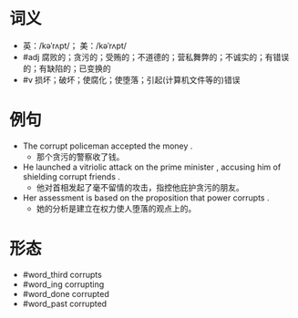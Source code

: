# 词义
- 英：/kəˈrʌpt/； 美：/kəˈrʌpt/
- #adj 腐败的；贪污的；受贿的；不道德的；营私舞弊的；不诚实的；有错误的；有缺陷的；已变换的
- #v 损坏；破坏；使腐化；使堕落；引起(计算机文件等的)错误
# 例句
- The corrupt policeman accepted the money .
	- 那个贪污的警察收了钱。
- He launched a vitriolic attack on the prime minister , accusing him of shielding corrupt friends .
	- 他对首相发起了毫不留情的攻击，指控他庇护贪污的朋友。
- Her assessment is based on the proposition that power corrupts .
	- 她的分析是建立在权力使人堕落的观点上的。
# 形态
- #word_third corrupts
- #word_ing corrupting
- #word_done corrupted
- #word_past corrupted

